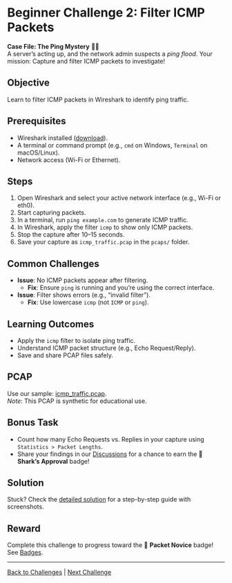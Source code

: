 # Beginner Challenge 2: Filter ICMP Packets

**Case File: The Ping Mystery** 🕵️‍♂️  
A server’s acting up, and the network admin suspects a *ping flood*. Your mission: Capture and filter ICMP packets to investigate!

## Objective
Learn to filter ICMP packets in Wireshark to identify ping traffic.

## Prerequisites
- Wireshark installed ([download](https://www.wireshark.org/download.html)).
- A terminal or command prompt (e.g., `cmd` on Windows, `Terminal` on macOS/Linux).
- Network access (Wi-Fi or Ethernet).

## Steps
1. Open Wireshark and select your active network interface (e.g., Wi-Fi or eth0).
2. Start capturing packets.
3. In a terminal, run `ping example.com` to generate ICMP traffic.
4. In Wireshark, apply the filter `icmp` to show only ICMP packets.
5. Stop the capture after 10–15 seconds.
6. Save your capture as `icmp_traffic.pcap` in the `pcaps/` folder.

## Common Challenges
- **Issue**: No ICMP packets appear after filtering.
  - **Fix**: Ensure `ping` is running and you’re using the correct interface.
- **Issue**: Filter shows errors (e.g., “invalid filter”).
  - **Fix**: Use lowercase `icmp` (not `ICMP` or `ping`).

## Learning Outcomes
- Apply the `icmp` filter to isolate ping traffic.
- Understand ICMP packet structure (e.g., Echo Request/Reply).
- Save and share PCAP files safely.

## PCAP
Use our sample: [icmp_traffic.pcap](../../../pcaps/icmp_traffic.pcap).  
*Note*: This PCAP is synthetic for educational use.

## Bonus Task
- Count how many Echo Requests vs. Replies in your capture using `Statistics > Packet Lengths`.
- Share your findings in our [Discussions](https://github.com/yourusername/Wireshark-Mastery/discussions) for a chance to earn the 🦈 **Shark’s Approval** badge!

## Solution
Stuck? Check the [detailed solution](solutions/solution_2.md) for a step-by-step guide with screenshots.

## Reward
Complete this challenge to progress toward the 🏅 **Packet Novice** badge! See [Badges](../../../docs/badges.md).

---

[Back to Challenges](../../../README.md#challenges) | [Next Challenge](challenge_3.md)
